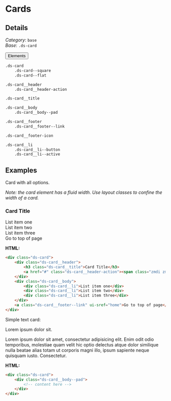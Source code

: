 # Cards

## Details

_Category_:		`base` <br/>
_Base_: 		`.ds-card` <br/>

<div>
<button class="ds-button ds-button--small" type="button" show-hide-toggle>Elements</button>
<div class="ds-example ds-example--hide">

```bash
.ds-card
	.ds-card--square
	.ds-card--flat

.ds-card__header
	.ds-card__header-action

.ds-card__title

.ds-card__body
	.ds-card__body--pad

.ds-card__footer
	.ds-card__footer--link

.ds-card__footer-icon

.ds-card__li
	.ds-card__li--button
	.ds-card__li--active
```

</div>
</div>

## Examples

Card with all options.

_Note: the card element has a fluid width. Use layout classes to confine the width of a card._

<div class="ds-card">
	<div class="ds-card__header">
		<h3 class="ds-card__title">Card Title</h3>
		<a href="#" class="ds-card__header-action"><span class="zmdi zmdi-edit"></span></a>
	</div>
	<div class="ds-card__body">
		<div class="ds-card__li">List item one</div>
		<div class="ds-card__li">List item two</div>
		<div class="ds-card__li">List item three</div>
	</div>
	<a class="ds-card__footer--link" ui-sref="home">Go to top of page</a>
</div>

**HTML:**
```html
<div class="ds-card">
	<div class="ds-card__header">
		<h3 class="ds-card__title">Card Title</h3>
		<a href="#" class="ds-card__header-action"><span class="zmdi zmdi-edit"></span></a>
	</div>
	<div class="ds-card__body">
		<div class="ds-card__li">List item one</div>
		<div class="ds-card__li">List item two</div>
		<div class="ds-card__li">List item three</div>
	</div>
	<a class="ds-card__footer--link" ui-sref="home">Go to top of page</a>
</div>
```

Simple text card:

<div class="ds-card">
	<div class="ds-card__body--pad">
		<p>Lorem ipsum dolor sit.</p>
		<p>Lorem ipsum dolor sit amet, consectetur adipisicing elit. Enim odit odio temporibus, molestiae quam velit hic optio delectus atque dolor similique nulla beatae alias totam ut corporis magni illo, ipsum sapiente neque quisquam iusto. Consectetur.</p>
	</div>
</div>

**HTML:**

```html
<div class="ds-card">
	<div class="ds-card__body--pad">
		<!-- content here -->
	</div>
</div>
```
